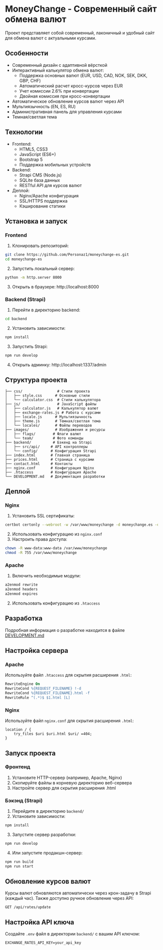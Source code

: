 # MoneyChange - Современный сайт обмена валют

Проект представляет собой современный, лаконичный и удобный сайт для обмена валют с актуальными курсами.

## Особенности

* Современный дизайн с адаптивной вёрсткой
* Интерактивный калькулятор обмена валют:
  * Поддержка основных валют (EUR, USD, CAD, NOK, SEK, DKK, GBP, CHF)
  * Автоматический расчет кросс-курсов через EUR
  * Учет комиссии 2.6% при конвертации
  * Двойная комиссия при кросс-конвертации
* Автоматическое обновление курсов валют через API
* Мультиязычность (EN, ES, RU)
* Административная панель для управления курсами
* Темная/светлая тема

## Технологии

* Frontend:  
   * HTML5, CSS3  
   * JavaScript (ES6+)  
   * Bootstrap 5  
   * Поддержка мобильных устройств
* Backend:  
   * Strapi CMS (Node.js)  
   * SQLite база данных  
   * RESTful API для курсов валют
* Деплой:
   * Nginx/Apache конфигурация
   * SSL/HTTPS поддержка
   * Кэширование статики

## Установка и запуск

### Frontend

1. Клонировать репозиторий:
```bash
git clone https://github.com/Personaz1/moneychange-es.git
cd moneychange-es
```

2. Запустить локальный сервер:
```bash
python -m http.server 8000
```

3. Открыть в браузере: http://localhost:8000

### Backend (Strapi)

1. Перейти в директорию backend:
```bash
cd backend
```

2. Установить зависимости:
```bash
npm install
```

3. Запустить Strapi:
```bash
npm run develop
```

4. Открыть админку: http://localhost:1337/admin

## Структура проекта

```
├── css/                # Стили проекта
│   ├── style.css      # Основные стили
│   └── calculator.css  # Стили калькулятора
├── js/                 # JavaScript файлы
│   ├── calculator.js   # Калькулятор валют
│   ├── exchange-rates.js # Работа с курсами
│   ├── locale.js      # Мультиязычность
│   ├── theme.js       # Темная/светлая тема
│   └── locales/       # Файлы переводов
├── images/            # Изображения и ресурсы
│   ├── flags/        # Флаги валют
│   └── team/         # Фото команды
├── backend/          # Бэкенд на Strapi
│   ├── src/api/     # API контроллеры
│   └── config/      # Конфигурация Strapi
├── index.html       # Главная страница
├── prices.html      # Страница с курсами
├── contact.html     # Контакты
├── nginx.conf       # Конфигурация Nginx
├── .htaccess        # Конфигурация Apache
└── DEVELOPMENT.md   # Документация разработки
```

## Деплой

### Nginx

1. Установить SSL сертификаты:
```bash
certbot certonly --webroot -w /var/www/moneychange -d moneychange.es -d www.moneychange.es
```

2. Использовать конфигурацию из `nginx.conf`
3. Настроить права доступа:
```bash
chown -R www-data:www-data /var/www/moneychange
chmod -R 755 /var/www/moneychange
```

### Apache

1. Включить необходимые модули:
```bash
a2enmod rewrite
a2enmod headers
a2enmod expires
```

2. Использовать конфигурацию из `.htaccess`

## Разработка

Подробная информация о разработке находится в файле [DEVELOPMENT.md](DEVELOPMENT.md)

## Настройка сервера

### Apache
Используйте файл `.htaccess` для скрытия расширения `.html`:

```apache
RewriteEngine On
RewriteCond %{REQUEST_FILENAME} !-d
RewriteCond %{REQUEST_FILENAME}.html -f
RewriteRule ^(.*)$ $1.html [L]
```

### Nginx
Используйте файл `nginx.conf` для скрытия расширения `.html`:

```nginx
location / {
    try_files $uri $uri.html $uri/ =404;
}
```

## Запуск проекта

### Фронтенд
1. Установите HTTP-сервер (например, Apache, Nginx)
2. Скопируйте файлы в корневую директорию веб-сервера
3. Настройте сервер для скрытия расширения .html

### Бэкэнд (Strapi)
1. Перейдите в директорию `backend/`
2. Установите зависимости:
```bash
npm install
```
3. Запустите сервер разработки:
```bash
npm run develop
```
4. Или запустите продакшн-сервер:
```bash
npm run build
npm run start
```

## Обновление курсов валют

Курсы валют обновляются автоматически через крон-задачу в Strapi (каждый час). Также доступно ручное обновление через API:

```
GET /api/rates/update
```

## Настройка API ключа

Создайте `.env` файл в директории `backend/` с вашим API ключом:

```
EXCHANGE_RATES_API_KEY=your_api_key
``` 